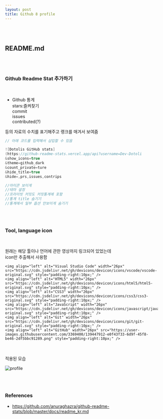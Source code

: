 ```yaml
---
layout: post
title: Github 8 profile
---
```


<br><br>

## README.md

<br><br>

### Github Readme Stat 추가하기

<br>

- Github 통계<br>
  stars:즐켜찾기<br>
  commit<br>
  issues<br>
  contributed(?)<br>

등의 자료의 수치를 표기해주고 랭크를 매겨서 보여줌

```java
// 아래 코드를 입력해서 삽입할 수 있음

![Dotolis GitHub stats]
(https://github-readme-stats.vercel.app/api?username=Dev-Dotoli
&show_icons=true
&theme=github_dark
&count_private=ture
&hide_title=true
&hide=,prs,issues,contrips

//아이콘 보이게
//테마 설정
//프라이빗 커밋도 커밋통계에 포함
//통계 title 숨기기
//통계에서 일부 옵션 안보이게 숨기기
```

<br><br>

### Tool, language icon

<br>

원래는 해당 툴이나 언어에 관한 영상까지 링크되어 있었는데<br>
icon만 추출해서 사용함

```
<img align="left" alt="Visual Studio Code" width="26px" src="https://cdn.jsdelivr.net/gh/devicons/devicon/icons/vscode/vscode-original.svg" style="padding-right:10px;" />
<img align="left" alt="HTML5" width="26px" src="https://cdn.jsdelivr.net/gh/devicons/devicon/icons/html5/html5-original.svg" style="padding-right:10px;" />
<img align="left" alt="CSS3" width="26px" src="https://cdn.jsdelivr.net/gh/devicons/devicon/icons/css3/css3-original.svg" style="padding-right:10px;" />
<img align="left" alt="JavaScript" width="26px" src="https://cdn.jsdelivr.net/gh/devicons/devicon/icons/javascript/javascript-original.svg" style="padding-right:10px;" />
<img align="left" alt="Git" width="26px" src="https://cdn.jsdelivr.net/gh/devicons/devicon/icons/git/git-original.svg" style="padding-right:10px;" />
<img align="left" alt="GitHub" width="26px" src="https://user-images.githubusercontent.com/3369400/139447912-e0f43f33-6d9f-45f8-be46-2df5bbc91289.png" style="padding-right:10px;" />
```

<br><br>
적용된 모습

![profile](https://ifh.cc/g/lmpoL9.jpg)

<br><br>

### References

- <https://github.com/anuraghazra/github-readme-stats/blob/master/docs/readme_kr.md>
